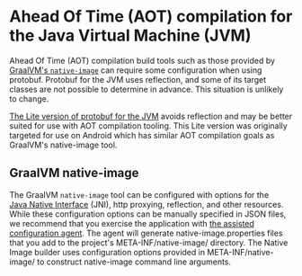# Ahead Of Time (AOT) compilation for the Java Virtual Machine (JVM)

Ahead Of Time (AOT) compilation build tools such as those provided by [GraalVM's `native-image`](https://www.graalvm.org/reference-manual/native-image/) can require some configuration when using protobuf.
Protobuf for the JVM uses reflection, and some of its target classes are not possible to determine in advance.
This situation is unlikely to change.

[The Lite version of protobuf for the JVM](https://github.com/protocolbuffers/protobuf/blob/main/java/lite.md)
avoids reflection and may be better suited for use with AOT compilation tooling. This Lite version was originally targeted for use on Android which has similar AOT compilation
goals as GraalVM's native-image tool.

## GraalVM native-image

The GraalVM `native-image` tool can be configured with options for the  
[Java Native Interface](https://www.graalvm.org/22.0/reference-manual/native-image/JNI/) (JNI), 
http proxying, reflection, and other resources. While these
configuration options can be manually specified in JSON files, we recommend 
that you exercise the application with 
[the assisted configuration agent](https://www.graalvm.org/reference-manual/native-image/BuildConfiguration/#assisted-configuration-of-native-image-builds). The agent
will generate native-image.properties files that you add to the project's
META-INF/native-image/ directory. The  Native Image builder uses configuration options provided in META-INF/native-image/ to construct native-image command line arguments.
